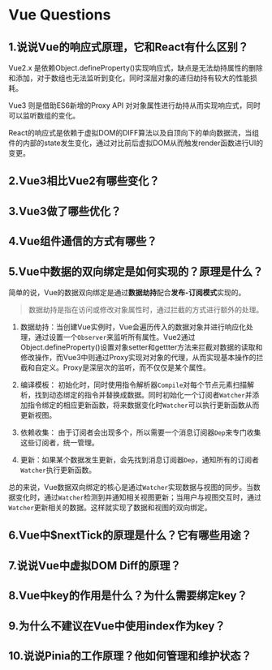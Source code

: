 # Vue Questions

## 1.说说Vue的响应式原理，它和React有什么区别？

Vue2.x 是依赖Object.defineProperty()实现响应式，缺点是无法劫持属性的删除和添加，对于数组也无法监听到变化，同时深层对象的递归劫持有较大的性能损耗。

Vue3 则是借助ES6新增的Proxy API 对对象属性进行劫持从而实现响应式，同时可以监听数组的变化。

React的响应式是依赖于虚拟DOM的DIFF算法以及自顶向下的单向数据流，当组件的内部的state发生变化，通过对比前后虚拟DOM从而触发render函数进行UI的变更。

## 2.Vue3相比Vue2有哪些变化？

## 3.Vue3做了哪些优化？

## 4.Vue组件通信的方式有哪些？

## 5.Vue中数据的双向绑定是如何实现的？原理是什么？

简单的说，Vue的数据双向绑定是通过**数据劫持**配合**发布-订阅模式**实现的。

> 数据劫持是指在访问或修改对象属性时，通过拦截的方式进行额外的处理。

1. 数据劫持：当创建Vue实例时，Vue会遍历传入的数据对象并进行响应化处理，通过设置一个`Observer`来监听所有属性。Vue2通过Object.defineProperty()设置对象setter和gettter方法来拦截对数据的读取和修改操作，而Vue3中则通过Proxy实现对对象的代理，从而实现基本操作的拦截和自定义。Proxy是深层次的监听，而不仅仅是某个属性。

2. 编译模板： 初始化时，同时使用指令解析器`Compile`对每个节点元素扫描解析，找到动态绑定的指令并替换成数据。同时初始化一个订阅者`Watcher`并添加指令绑定的相应更新函数，将来数据变化时`Watcher`可以执行更新函数从而更新视图。

3. 依赖收集： 由于订阅者会出现多个，所以需要一个消息订阅器`Dep`来专门收集这些订阅者，统一管理。

4. 更新：如果某个数据发生更新，会先找到消息订阅器`Dep`，通知所有的订阅者`Watcher`执行更新函数。

总的来说，Vue数据双向绑定的核心是通过`Watcher`实现数据与视图的同步。当数据变化时，通过`Watcher`检测到并通知相关视图更新；当用户与视图交互时，通过`Watcher`更新相关的数据。这样就实现了数据和视图的双向绑定。

## 6.Vue中$nextTick的原理是什么？它有哪些用途？

## 7.说说Vue中虚拟DOM Diff的原理？

## 8.Vue中key的作用是什么？为什么需要绑定key？

## 9.为什么不建议在Vue中使用index作为key？

## 10.说说Pinia的工作原理？他如何管理和维护状态？